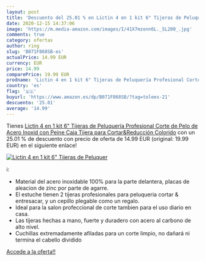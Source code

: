 ```yaml
---
layout: post
title: 'Descuento del 25.01 % en Lictin 4 en 1 kit 6" Tijeras de Peluquer'
date: 2020-12-15 14:37:06
image: 'https://m.media-amazon.com/images/I/41X7mzonn6L._SL200_.jpg'
comments: true
category: ofertas
author: ring
slug: 'B071F868SB-es'
actualPrice: 14.99 EUR
currency: EUR
price: 14.99
comparePrice: 19.99 EUR
prodname: 'Lictin 4 en 1 kit 6" Tijeras de Peluquería Profesional Corte de Pelo de Acero Inoxid con Peine Caja Tijera para Cortar&Reducción Colorido'
country: 'es'
flag: '🇪🇸'
buyurl: 'https://www.amazon.es/dp/B071F868SB/?tag=tolees-21'
descuento: '25.01'
average: '14.99'
---
```


Tienes [Lictin 4 en 1 kit 6" Tijeras de Peluquería Profesional Corte de Pelo de Acero Inoxid con Peine Caja Tijera para Cortar&Reducción Colorido](https://www.amazon.es/dp/B071F868SB/?tag=tolees-21) con un 25.01 % de descuento con precio de oferta de 14.99 EUR (original: 19.99 EUR) en el siguiente enlace!

[![Lictin 4 en 1 kit 6" Tijeras de Peluquer](https://m.media-amazon.com/images/I/41X7mzonn6L._SL200_.jpg)](https://www.amazon.es/dp/B071F868SB/?tag=tolees-21)

ℹ️:

- Material del acero inoxidable 100% para la parte delantera, placas de aleacion de zinc por parte de agarre.
- El estuche tienen 2 tijeras profesionales para peluqueria cortar & entresacar, y un cepillo plegable como un regalo.
- Ideal para la salon profeccional de corte tambien para el uso diario en casa.
- Las tijeras hechas a mano, fuerte y duradero con acero al carbono de alto nivel.
- Cuchillas extremadamente afiladas para un corte limpio, no dañará ni termina el cabello dividido

[Accede a la oferta!!](https://www.amazon.es/dp/B071F868SB/?tag=tolees-21)

